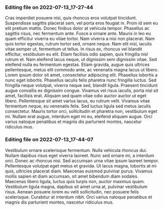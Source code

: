 

### Editing file on 2022-07-13_17-27-44

Cras imperdiet posuere nisi, quis rhoncus eros volutpat tincidunt. Suspendisse sagittis placerat sem, vel porta eros feugiat in. Proin id sem eu elit pretium mattis. Donec finibus dolor at vehicula tempor. Phasellus ac sagittis risus, nec fermentum ante. Fusce a ornare ante. Mauris in leo eu quam efficitur viverra eu vitae tortor. Nam viverra a nisi non placerat. Nam quis tortor egestas, rutrum tortor sed, ornare neque. Nam elit nisl, iaculis vitae semper ut, fermentum ut tellus. In risus ex, rhoncus vel blandit efficitur, vestibulum eu elit. Etiam facilisis odio sapien, quis fringilla nisl rutrum et. Nam eleifend lacus neque, ut dignissim sem dignissim vitae.
Sed eleifend nulla eu fermentum egestas. Etiam gravida, augue quis ultrices pellentesque, metus elit commodo ante, ac venenatis magna lacus ut libero. Lorem ipsum dolor sit amet, consectetur adipiscing elit. Phasellus lobortis a nunc eget lobortis. Phasellus iaculis felis pharetra nunc fringilla luctus. Sed fringilla neque volutpat, viverra neque sed, blandit ligula. Praesent tincidunt augue convallis ex dignissim congue. Vivamus vel risus iaculis, porta nisl sit amet, facilisis erat. Aliquam sed quam vitae odio auctor auctor ut eget libero. Pellentesque sit amet varius lacus, eu rutrum velit. Vivamus vitae fermentum neque, eu venenatis felis. Sed luctus ligula sed metus iaculis consectetur. Mauris tortor orci, sollicitudin et pharetra non, vestibulum eget mi. Nullam erat augue, interdum eget mi eu, eleifend aliquam augue. Orci varius natoque penatibus et magnis dis parturient montes, nascetur ridiculus mus.




### Editing file on 2022-07-13_17-44-07

Vestibulum ornare scelerisque fermentum. Nulla vehicula rhoncus dui. Nullam dapibus risus eget viverra laoreet. Nunc sed ornare mi, a interdum orci. Donec ac rhoncus nisi. Sed accumsan urna vitae ipsum laoreet tempor. Pellentesque volutpat eget metus et gravida. Ut lacus magna, lobortis at mi quis, ultricies placerat diam. Maecenas euismod pulvinar purus. Vivamus mollis sapien et diam accumsan, sit amet bibendum diam sodales. Maecenas libero ligula, luctus quis turpis non, auctor maximus quam. Vestibulum ligula magna, dapibus sit amet urna at, pulvinar vestibulum risus. Aenean posuere lorem eu velit sollicitudin, nec posuere felis scelerisque. Curabitur at interdum nibh. Orci varius natoque penatibus et magnis dis parturient montes, nascetur ridiculus mus.


